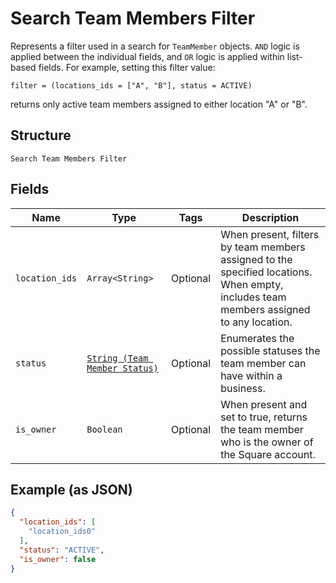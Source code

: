 
# Search Team Members Filter

Represents a filter used in a search for `TeamMember` objects. `AND` logic is applied
between the individual fields, and `OR` logic is applied within list-based fields.
For example, setting this filter value:

```
filter = (locations_ids = ["A", "B"], status = ACTIVE)
```

returns only active team members assigned to either location "A" or "B".

## Structure

`Search Team Members Filter`

## Fields

| Name | Type | Tags | Description |
|  --- | --- | --- | --- |
| `location_ids` | `Array<String>` | Optional | When present, filters by team members assigned to the specified locations.<br>When empty, includes team members assigned to any location. |
| `status` | [`String (Team Member Status)`](../../doc/models/team-member-status.md) | Optional | Enumerates the possible statuses the team member can have within a business. |
| `is_owner` | `Boolean` | Optional | When present and set to true, returns the team member who is the owner of the Square account. |

## Example (as JSON)

```json
{
  "location_ids": [
    "location_ids0"
  ],
  "status": "ACTIVE",
  "is_owner": false
}
```

